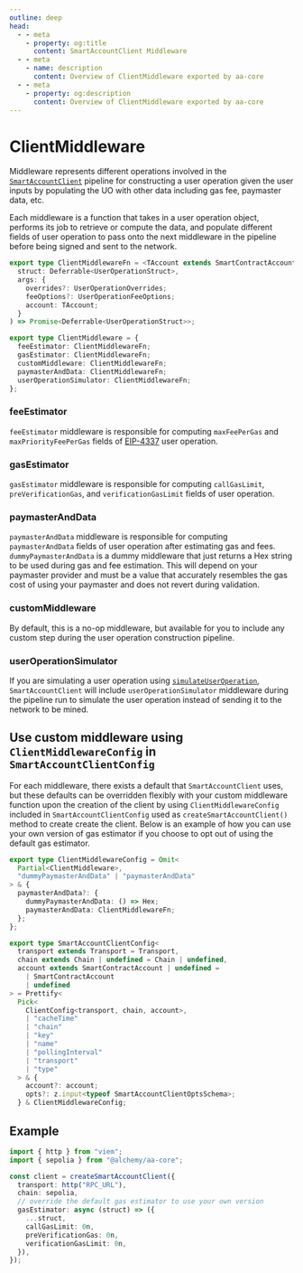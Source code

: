 ```yaml
---
outline: deep
head:
  - - meta
    - property: og:title
      content: SmartAccountClient Middleware
  - - meta
    - name: description
      content: Overview of ClientMiddleware exported by aa-core
  - - meta
    - property: og:description
      content: Overview of ClientMiddleware exported by aa-core
---
```


# ClientMiddleware

Middleware represents different operations involved in the [`SmartAccountClient`](/packages/aa-core/smart-account-client/) pipeline for constructing a user operation given the user inputs by populating the UO with other data including gas fee, paymaster data, etc.

Each middleware is a function that takes in a user operation object, performs its job to retrieve or compute the data, and populate different fields of user operation to pass onto the next middleware in the pipeline before being signed and sent to the network.

```ts
export type ClientMiddlewareFn = <TAccount extends SmartContractAccount>(
  struct: Deferrable<UserOperationStruct>,
  args: {
    overrides?: UserOperationOverrides;
    feeOptions?: UserOperationFeeOptions;
    account: TAccount;
  }
) => Promise<Deferrable<UserOperationStruct>>;

export type ClientMiddleware = {
  feeEstimator: ClientMiddlewareFn;
  gasEstimator: ClientMiddlewareFn;
  customMiddleware: ClientMiddlewareFn;
  paymasterAndData: ClientMiddlewareFn;
  userOperationSimulator: ClientMiddlewareFn;
};
```

### feeEstimator

`feeEstimator` middleware is responsible for computing `maxFeePerGas` and `maxPriorityFeePerGas` fields of [EIP-4337](https://eips.ethereum.org/EIPS/eip-4337#specification) user operation.

### gasEstimator

`gasEstimator` middleware is responsible for computing `callGasLimit`, `preVerificationGas`, and `verificationGasLimit` fields of user operation.

### paymasterAndData

`paymasterAndData` middleware is responsible for computing `paymasterAndData` fields of user operation after estimating gas and fees. `dummyPaymasterAndData` is a dummy middleware that just returns a Hex string to be used during gas and fee estimation. This will depend on your paymaster provider and must be a value that accurately resembles the gas cost of using your paymaster and does not revert during validation.

### customMiddleware

By default, this is a no-op middleware, but available for you to include any custom step during the user operation construction pipeline.

### userOperationSimulator

If you are simulating a user operation using [`simulateUserOperation`](/packages/aa-alchemy/smart-account-client/actions/simulateUserOperation.md), `SmartAccountClient` will include `userOperationSimulator` middleware during the pipeline run to simulate the user operation instead of sending it to the network to be mined.

## Use custom middleware using `ClientMiddlewareConfig` in `SmartAccountClientConfig`

For each middleware, there exists a default that `SmartAccountClient` uses, but these defaults can be overridden flexibly with your custom middleware function upon the creation of the client by using `ClientMiddlewareConfig` included in `SmartAccountClientConfig` used as `createSmartAccountClient()` method to create create the client. Below is an example of how you can use your own version of gas estimator if you choose to opt out of using the default gas estimator.

```ts
export type ClientMiddlewareConfig = Omit<
  Partial<ClientMiddleware>,
  "dummyPaymasterAndData" | "paymasterAndData"
> & {
  paymasterAndData?: {
    dummyPaymasterAndData: () => Hex;
    paymasterAndData: ClientMiddlewareFn;
  };
};

export type SmartAccountClientConfig<
  transport extends Transport = Transport,
  chain extends Chain | undefined = Chain | undefined,
  account extends SmartContractAccount | undefined =
    | SmartContractAccount
    | undefined
> = Prettify<
  Pick<
    ClientConfig<transport, chain, account>,
    | "cacheTime"
    | "chain"
    | "key"
    | "name"
    | "pollingInterval"
    | "transport"
    | "type"
  > & {
    account?: account;
    opts?: z.input<typeof SmartAccountClientOptsSchema>;
  } & ClientMiddlewareConfig;
```

## Example

```ts
import { http } from "viem";
import { sepolia } from "@alchemy/aa-core";

const client = createSmartAccountClient({
  transport: http("RPC_URL"),
  chain: sepolia,
  // override the default gas estimator to use your own version
  gasEstimator: async (struct) => ({
    ...struct,
    callGasLimit: 0n,
    preVerificationGas: 0n,
    verificationGasLimit: 0n,
  }),
});
```
